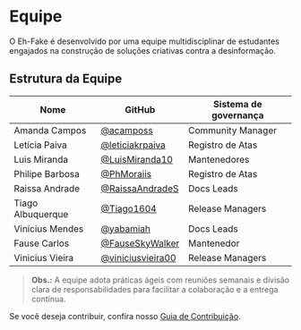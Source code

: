 # Equipe

O Eh-Fake é desenvolvido por uma equipe multidisciplinar de estudantes engajados na construção de soluções criativas contra a desinformação.

## Estrutura da Equipe

| Nome | GitHub | Sistema de governança |
|------|--------|------------------|
| Amanda Campos | [@acamposs](https://github.com/acamposs) | Community Manager |
| Letícia Paiva | [@leticiakrpaiva](https://github.com/leticiakrpaiva) | Registro de Atas |
| Luis Miranda | [@LuisMiranda10](https://github.com/LuisMiranda10) | Mantenedores |
| Philipe Barbosa | [@PhMoraiis](https://github.com/PhMoraiis) | Registro de Atas |
| Raissa Andrade | [@RaissaAndradeS](https://github.com/RaissaAndradeS) | Docs Leads |
| Tiago Albuquerque | [@Tiago1604](https://github.com/Tiago1604) | Release Managers |
| Vinícius Mendes | [@yabamiah](https://github.com/yabamiah) | Docs Leads |
| Fause Carlos | [@FauseSkyWalker](https://github.com/FauseSkyWalker) | Mantenedor |
| Vinicius Vieira | [@viniciusvieira00](https://github.com/viniciusvieira00) | Release Managers |

> **Obs.:** A equipe adota práticas ágeis com reuniões semanais e divisão clara de responsabilidades para facilitar a colaboração e a entrega contínua.

Se você deseja contribuir, confira nosso [Guia de Contribuição](../guia-de-contribuicao/politica-de-branches.md).
